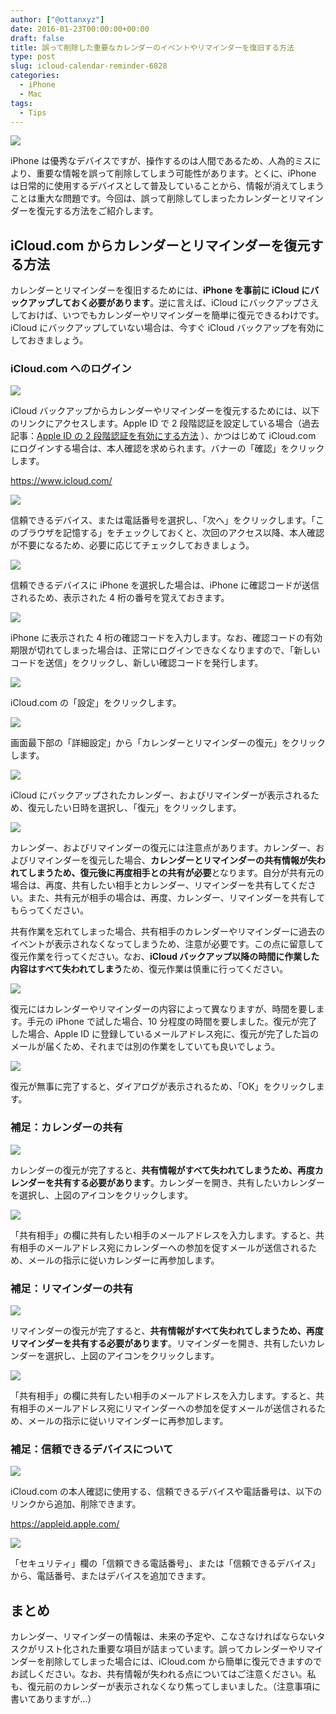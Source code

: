 ```yaml
---
author: ["@ottanxyz"]
date: 2016-01-23T00:00:00+00:00
draft: false
title: 誤って削除した重要なカレンダーのイベントやリマインダーを復旧する方法
type: post
slug: icloud-calendar-reminder-6828
categories:
  - iPhone
  - Mac
tags:
  - Tips
---
```


![](160123-56a324368a642-1.png)

iPhone は優秀なデバイスですが、操作するのは人間であるため、人為的ミスにより、重要な情報を誤って削除してしまう可能性があります。とくに、iPhone は日常的に使用するデバイスとして普及していることから、情報が消えてしまうことは重大な問題です。今回は、誤って削除してしまったカレンダーとリマインダーを復元する方法をご紹介します。

## iCloud.com からカレンダーとリマインダーを復元する方法

カレンダーとリマインダーを復旧するためには、**iPhone を事前に iCloud にバックアップしておく必要があります**。逆に言えば、iCloud にバックアップさえしておけば、いつでもカレンダーやリマインダーを簡単に復元できるわけです。iCloud にバックアップしていない場合は、今すぐ iCloud バックアップを有効にしておきましょう。

### iCloud.com へのログイン

![](160123-56a324383bc89-1.png)

iCloud バックアップからカレンダーやリマインダーを復元するためには、以下のリンクにアクセスします。Apple ID で 2 段階認証を設定している場合（過去記事：[Apple ID の 2 段階認証を有効にする方法](/posts/2015/08/appleid-two-step-authentication-2163/)
）、かつはじめて iCloud.com にログインする場合は、本人確認を求められます。バナーの「確認」をクリックします。

https://www.icloud.com/

![](160123-56a3243def7d1-1.png)

信頼できるデバイス、または電話番号を選択し、「次へ」をクリックします。「このブラウザを記憶する」をチェックしておくと、次回のアクセス以降、本人確認が不要になるため、必要に応じてチェックしておきましょう。

![](160123-56a3243f95a63-1.png)

信頼できるデバイスに iPhone を選択した場合は、iPhone に確認コードが送信されるため、表示された 4 桁の番号を覚えておきます。

![](160123-56a32440ad55b-1.png)

iPhone に表示された 4 桁の確認コードを入力します。なお、確認コードの有効期限が切れてしまった場合は、正常にログインできなくなりますので、「新しいコードを送信」をクリックし、新しい確認コードを発行します。

![](160123-56a324439b089-1.png)

iCloud.com の「設定」をクリックします。

![](160123-56a32450b37ce-1.png)

画面最下部の「詳細設定」から「カレンダーとリマインダーの復元」をクリックします。

![](160123-56a32451ea2dc-1.png)

iCloud にバックアップされたカレンダー、およびリマインダーが表示されるため、復元したい日時を選択し、「復元」をクリックします。

![](160123-56a3245679e38-1.png)

カレンダー、およびリマインダーの復元には注意点があります。カレンダー、およびリマインダーを復元した場合、**カレンダーとリマインダーの共有情報が失われてしまうため、復元後に再度相手との共有が必要**となります。自分が共有元の場合は、再度、共有したい相手とカレンダー、リマインダーを共有してください。また、共有元が相手の場合は、再度、カレンダー、リマインダーを共有してもらってください。

共有作業を忘れてしまった場合、共有相手のカレンダーやリマインダーに過去のイベントが表示されなくなってしまうため、注意が必要です。この点に留意して復元作業を行ってください。なお、**iCloud バックアップ以降の時間に作業した内容はすべて失われてしまう**ため、復元作業は慎重に行ってください。

![](160123-56a324581d9b7-1.png)

復元にはカレンダーやリマインダーの内容によって異なりますが、時間を要します。手元の iPhone で試した場合、10 分程度の時間を要しました。復元が完了した場合、Apple ID に登録しているメールアドレス宛に、復元が完了した旨のメールが届くため、それまでは別の作業をしていても良いでしょう。

![](160123-56a324618c3bb-1.png)

復元が無事に完了すると、ダイアログが表示されるため、「OK」をクリックします。

### 補足：カレンダーの共有

![](160123-56a32462a90b8-1.png)

カレンダーの復元が完了すると、**共有情報がすべて失われてしまうため、再度カレンダーを共有する必要があります**。カレンダーを開き、共有したいカレンダーを選択し、上図のアイコンをクリックします。

![](160123-56a3246bf156a-1.png)

「共有相手」の欄に共有したい相手のメールアドレスを入力します。すると、共有相手のメールアドレス宛にカレンダーへの参加を促すメールが送信されるため、メールの指示に従いカレンダーに再参加します。

### 補足：リマインダーの共有

![](160123-56a3308185be5-1.png)

リマインダーの復元が完了すると、**共有情報がすべて失われてしまうため、再度リマインダーを共有する必要があります**。リマインダーを開き、共有したいカレンダーを選択し、上図のアイコンをクリックします。

![](160123-56a330823898d-1.png)

「共有相手」の欄に共有したい相手のメールアドレスを入力します。すると、共有相手のメールアドレス宛にリマインダーへの参加を促すメールが送信されるため、メールの指示に従いリマインダーに再参加します。

### 補足：信頼できるデバイスについて

![](160123-56a32474c2bc6-1.png)

iCloud.com の本人確認に使用する、信頼できるデバイスや電話番号は、以下のリンクから追加、削除できます。

https://appleid.apple.com/

![](160123-56a330832e590-1.png)

「セキュリティ」欄の「信頼できる電話番号」、または「信頼できるデバイス」から、電話番号、またはデバイスを追加できます。

## まとめ

カレンダー、リマインダーの情報は、未来の予定や、こなさなければならないタスクがリスト化された重要な項目が詰まっています。誤ってカレンダーやリマインダーを削除してしまった場合には、iCloud.com から簡単に復元できますのでお試しください。なお、共有情報が失われる点についてはご注意ください。私も、復元前のカレンダーが表示されなくなり焦ってしまいました。（注意事項に書いてありますが…）
